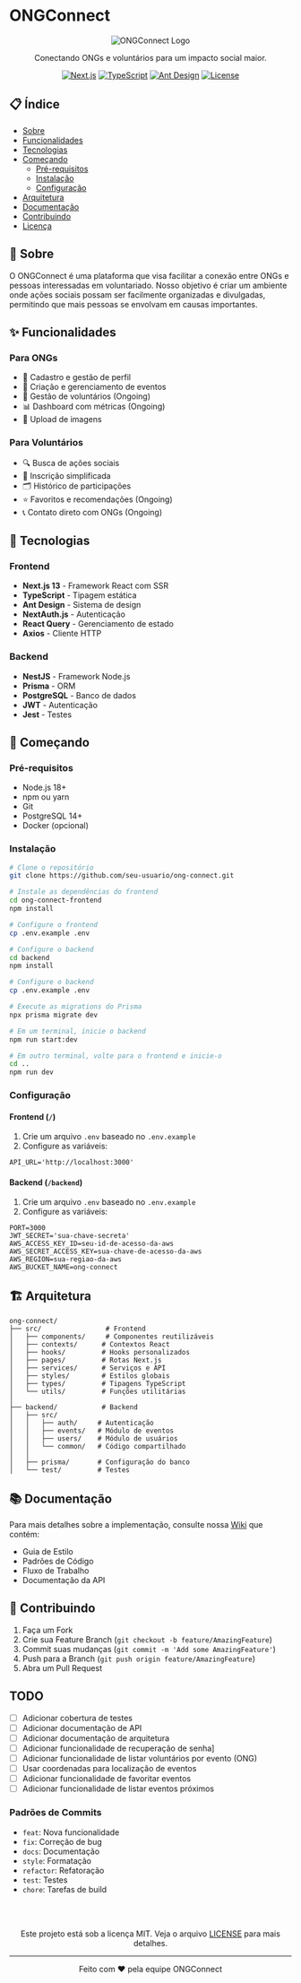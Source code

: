 # ONGConnect

<div align="center">

![ONGConnect Logo](public/logo.png)

Conectando ONGs e voluntários para um impacto social maior.

[![Next.js](https://img.shields.io/badge/Next.js-13-black)](https://nextjs.org/)
[![TypeScript](https://img.shields.io/badge/TypeScript-5-blue)](https://www.typescriptlang.org/)
[![Ant Design](https://img.shields.io/badge/Ant%20Design-5-blue)](https://ant.design/)
[![License](https://img.shields.io/badge/license-MIT-green)](LICENSE)

</div>

## 📋 Índice

- [Sobre](#-sobre)
- [Funcionalidades](#-funcionalidades)
- [Tecnologias](#-tecnologias)
- [Começando](#-começando)
  - [Pré-requisitos](#pré-requisitos)
  - [Instalação](#instalação)
  - [Configuração](#configuração)
- [Arquitetura](#-arquitetura)
- [Documentação](#-documentação)
- [Contribuindo](#-contribuindo)
- [Licença](#-licença)

## 🎯 Sobre

O ONGConnect é uma plataforma que visa facilitar a conexão entre ONGs e pessoas interessadas em voluntariado. Nosso objetivo é criar um ambiente onde ações sociais possam ser facilmente organizadas e divulgadas, permitindo que mais pessoas se envolvam em causas importantes.

## ✨ Funcionalidades

### Para ONGs

- 📝 Cadastro e gestão de perfil
- 📅 Criação e gerenciamento de eventos
- 👥 Gestão de voluntários (Ongoing)
- 📊 Dashboard com métricas (Ongoing)
- 📸 Upload de imagens

### Para Voluntários

- 🔍 Busca de ações sociais
- 📱 Inscrição simplificada
- 🗂️ Histórico de participações
- ⭐ Favoritos e recomendações (Ongoing)
- 📞 Contato direto com ONGs (Ongoing)

## 🚀 Tecnologias

### Frontend

- **Next.js 13** - Framework React com SSR
- **TypeScript** - Tipagem estática
- **Ant Design** - Sistema de design
- **NextAuth.js** - Autenticação
- **React Query** - Gerenciamento de estado
- **Axios** - Cliente HTTP

### Backend

- **NestJS** - Framework Node.js
- **Prisma** - ORM
- **PostgreSQL** - Banco de dados
- **JWT** - Autenticação
- **Jest** - Testes

## 🏁 Começando

### Pré-requisitos

- Node.js 18+
- npm ou yarn
- Git
- PostgreSQL 14+
- Docker (opcional)

### Instalação

```bash
# Clone o repositório
git clone https://github.com/seu-usuario/ong-connect.git

# Instale as dependências do frontend
cd ong-connect-frontend
npm install

# Configure o frontend
cp .env.example .env

# Configure o backend
cd backend
npm install

# Configure o backend
cp .env.example .env

# Execute as migrations do Prisma
npx prisma migrate dev

# Em um terminal, inicie o backend
npm run start:dev

# Em outro terminal, volte para o frontend e inicie-o
cd ..
npm run dev
```

### Configuração

#### Frontend (`/`)

1. Crie um arquivo `.env` baseado no `.env.example`
2. Configure as variáveis:

```env
API_URL='http://localhost:3000'
```

#### Backend (`/backend`)

1. Crie um arquivo `.env` baseado no `.env.example`
2. Configure as variáveis:

```env
PORT=3000
JWT_SECRET='sua-chave-secreta'
AWS_ACCESS_KEY_ID=seu-id-de-acesso-da-aws
AWS_SECRET_ACCESS_KEY=sua-chave-de-acesso-da-aws
AWS_REGION=sua-regiao-da-aws
AWS_BUCKET_NAME=ong-connect
```

## 🏗 Arquitetura

```
ong-connect/
├── src/                # Frontend
│   ├── components/     # Componentes reutilizáveis
│   ├── contexts/      # Contextos React
│   ├── hooks/         # Hooks personalizados
│   ├── pages/         # Rotas Next.js
│   ├── services/      # Serviços e API
│   ├── styles/        # Estilos globais
│   ├── types/         # Tipagens TypeScript
│   └── utils/         # Funções utilitárias
│
├── backend/           # Backend
│   ├── src/
│   │   ├── auth/     # Autenticação
│   │   ├── events/   # Módulo de eventos
│   │   ├── users/    # Módulo de usuários
│   │   └── common/   # Código compartilhado
│   │
│   ├── prisma/       # Configuração do banco
│   └── test/         # Testes

```

## 📚 Documentação

Para mais detalhes sobre a implementação, consulte nossa [Wiki](wiki-link) que contém:

- Guia de Estilo
- Padrões de Código
- Fluxo de Trabalho
- Documentação da API

## 🤝 Contribuindo

1. Faça um Fork
2. Crie sua Feature Branch (`git checkout -b feature/AmazingFeature`)
3. Commit suas mudanças (`git commit -m 'Add some AmazingFeature'`)
4. Push para a Branch (`git push origin feature/AmazingFeature`)
5. Abra um Pull Request

## TODO

* [ ] Adicionar cobertura de testes
* [ ] Adicionar documentação de API
* [ ] Adicionar documentação de arquitetura
* [ ] Adicionar funcionalidade de recuperação de senha]
* [ ] Adicionar funcionalidade de listar voluntários por evento (ONG)
* [ ] Usar coordenadas para localização de eventos
* [ ] Adicionar funcionalidade de favoritar eventos
* [ ] Adicionar funcionalidade de listar eventos próximos

### Padrões de Commits

- `feat`: Nova funcionalidade
- `fix`: Correção de bug
- `docs`: Documentação
- `style`: Formatação
- `refactor`: Refatoração
- `test`: Testes
- `chore`: Tarefas de build

<br/>
<br/>

<div align="center">

Este projeto está sob a licença MIT. Veja o arquivo [LICENSE](LICENSE) para mais detalhes.

</div>

---

<div align="center">

Feito com ❤️ pela equipe ONGConnect

</div>